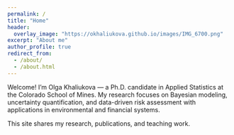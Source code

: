 ```yaml
---
permalink: /
title: "Home"
header:
  overlay_image: "https://okhaliukova.github.io/images/IMG_6700.png"
excerpt: "About me"
author_profile: true
redirect_from: 
  - /about/
  - /about.html
---
```


Welcome! I’m Olga Khaliukova — a Ph.D. candidate in Applied Statistics at the Colorado School of Mines.
My research focuses on Bayesian modeling, uncertainty quantification, and data-driven risk assessment
with applications in environmental and financial systems.

This site shares my research, publications, and teaching work.
